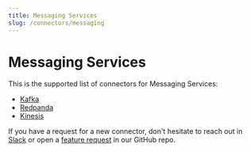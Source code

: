 ```yaml
---
title: Messaging Services
slug: /connectors/messaging
---
```


# Messaging Services

This is the supported list of connectors for Messaging Services:

- [Kafka](/connectors/messaging/kafka)
- [Redpanda](/connectors/messaging/redpanda) 
- [Kinesis](/connectors/messaging/kinesis)

If you have a request for a new connector, don't hesitate to reach out in [Slack](https://slack.open-metadata.org/) or
open a [feature request](https://github.com/open-metadata/OpenMetadata/issues/new/choose) in our GitHub repo.
